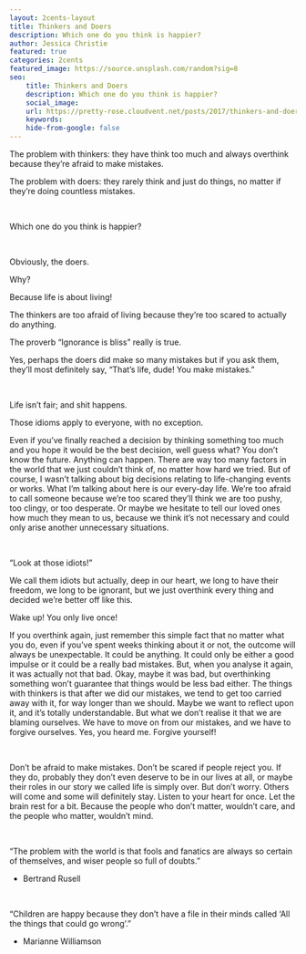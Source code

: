 ```yaml
---
layout: 2cents-layout
title: Thinkers and Doers
description: Which one do you think is happier?
author: Jessica Christie
featured: true
categories: 2cents
featured_image: https://source.unsplash.com/random?sig=8
seo:
    title: Thinkers and Doers
    description: Which one do you think is happier?
    social_image:
    url: https://pretty-rose.cloudvent.net/posts/2017/thinkers-and-doers
    keywords:
    hide-from-google: false
---
```

The problem with thinkers: they have think too much and always overthink because they’re afraid to make mistakes.

The problem with doers: they rarely think and just do things, no matter if they’re doing countless mistakes.

&nbsp;

Which one do you think is happier?

&nbsp;

Obviously, the doers.

Why?

Because life is about living\!

The thinkers are too afraid of living because they’re too scared to actually do anything.

The proverb “Ignorance is bliss” really is true.

Yes, perhaps the doers did make so many mistakes but if you ask them, they’ll most definitely say, “That’s life, dude\! You make mistakes.”

&nbsp;

Life isn’t fair; and shit happens.

Those idioms apply to everyone, with no exception.

Even if you’ve finally reached a decision by thinking something too much and you hope it would be the best decision, well guess what? You don’t know the future. Anything can happen. There are way too many factors in the world that we just couldn’t think of, no matter how hard we tried. But of course, I wasn’t talking about big decisions relating to life-changing events or works. What I’m talking about here is our every-day life. We’re too afraid to call someone because we’re too scared they’ll think we are too pushy, too clingy, or too desperate. Or maybe we hesitate to tell our loved ones how much they mean to us, because we think it’s not necessary and could only arise another unnecessary situations.

&nbsp;

“Look at those idiots\!”

We call them idiots but actually, deep in our heart, we long to have their freedom, we long to be ignorant, but we just overthink every thing and decided we’re better off like this.

Wake up\! You only live once\!

If you overthink again, just remember this simple fact that no matter what you do, even if you’ve spent weeks thinking about it or not, the outcome will always be unexpectable. It could be anything. It could only be either a good impulse or it could be a really bad mistakes. But, when you analyse it again, it was actually not that bad. Okay, maybe it was bad, but overthinking something won’t guarantee that things would be less bad either. The things with thinkers is that after we did our mistakes, we tend to get too carried away with it, for way longer than we should. Maybe we want to reflect upon it, and it’s totally understandable. But what we don’t realise it that we are blaming ourselves. We have to move on from our mistakes, and we have to forgive ourselves. Yes, you heard me. Forgive yourself\!

&nbsp;

Don’t be afraid to make mistakes. Don’t be scared if people reject you. If they do, probably they don’t even deserve to be in our lives at all, or maybe their roles in our story we called life is simply over. But don’t worry. Others will come and some will definitely stay. Listen to your heart for once. Let the brain rest for a bit. Because the people who don’t matter, wouldn’t care, and the people who matter, wouldn’t mind.

&nbsp;

“The problem with the world is that fools and fanatics are always so certain of themselves, and wiser people so full of doubts.”

* Bertrand Rusell

&nbsp;

“Children are happy because they don’t have a file in their minds called ‘All the things that could go wrong’.”

* Marianne Williamson

&nbsp;

